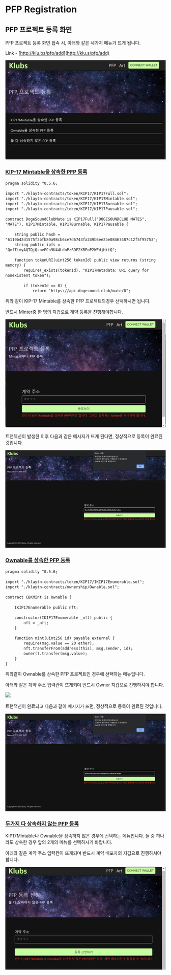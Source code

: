 # PFP Registration

## **PFP 프로젝트 등록 화면**

PFP 프로젝트 등록 화면 접속 시, 아래와 같은 세가지 메뉴가 뜨게 됩니다.

Link - [http://klu.bs/pfp/add](http://klu.s/pfp/add)

![Klubs PFP Registration Main Page](../.gitbook/assets/17L56Ok2S28Si-HmyqcjWQw.png)

### [**KIP-17 Mintable을 상속한 PFP 등록**](https://klu.bs/pfp/add-by-minter)

```
pragma solidity ^0.5.6;

import "./klaytn-contracts/token/KIP17/KIP17Full.sol";
import "./klaytn-contracts/token/KIP17/KIP17Mintable.sol";
import "./klaytn-contracts/token/KIP17/KIP17Burnable.sol";
import "./klaytn-contracts/token/KIP17/KIP17Pausable.sol";

contract DogeSoundClubMate is KIP17Full("DOGESOUNDCLUB MATES", "MATE"), KIP17Mintable, KIP17Burnable, KIP17Pausable {

    string public hash = "6110b42d1575f2bfb80a98cb6ce7d6743fa249b6ee2be08467487c12f5f95753";
    string public ipfs = "QmfTimyAQTQjQsnvECn9U44LdnPzSDF2XREoP2WFdjHitQ";

    function tokenURI(uint256 tokenId) public view returns (string memory) {
        require(_exists(tokenId), "KIP17Metadata: URI query for nonexistent token");
        
        if (tokenId == 0) {
            return "https://api.dogesound.club/mate/0";
```

위와 같이 KIP-17 Mintable를 상속한 PFP 프로젝트의경우 선택하시면 됩니다.

반드시 Minter중 한 명의 지갑으로 계약 등록을 진행해야합니다.

![](../.gitbook/assets/1ScPcGKKmOchWjeyCSrkorw.png)

트랜젝션이 발생한 이후 다음과 같은 메시지가 뜨게 된다면, 정상적으로 등록이 완료된 것입니다.

![](../.gitbook/assets/1LKKWqNPao0O9lT3ws7zw9A.png)

### [**Ownable를 상속한 PFP 등록**](http://klu.bs/pfp/add-by-pfp-owner)

```
pragma solidity ^0.5.6;

import "./klaytn-contracts/token/KIP17/IKIP17Enumerable.sol";
import "./klaytn-contracts/ownership/Ownable.sol";

contract CBKMint is Ownable {

    IKIP17Enumerable public nft;

    constructor(IKIP17Enumerable _nft) public {
        nft = _nft;
    }

    function mint(uint256 id) payable external {
        require(msg.value == 20 ether);
        nft.transferFrom(address(this), msg.sender, id);
        owner().transfer(msg.value);
    }
}
```

위와같이 Ownable를 상속한 PFP 프로젝트인 경우에 선택하는 메뉴입니다.

아래와 같은 계약 주소 입력칸이 뜨게되며 반드시 Owner 지갑으로 진행하셔야 합니다.

![](<../.gitbook/assets/ownerable 등록.png>)

트랜잭션이 완료되고 다음과 같이 메시지가 뜨면, 정상적으로 등록이 완료된 것입니다.

![](../.gitbook/assets/1LKKWqNPao0O9lT3ws7zw9A.png)

### [**두가지 다 상속하지 않는 PFP 등록**](http://klu.bs/pfp/propose)

KIP17Mintable나 Ownable을 상속하지 않은 경우에 선택하는 메뉴입니다. 둘 중 하나라도 상속한 경우 앞의 2개의 메뉴를 선택하시기 바랍니다.

아래와 같은 계약 주소 입력칸이 뜨게되며 반드시 계약 배포자의 지갑으로 진행하셔야 합니다.

![](../.gitbook/assets/None.png)
